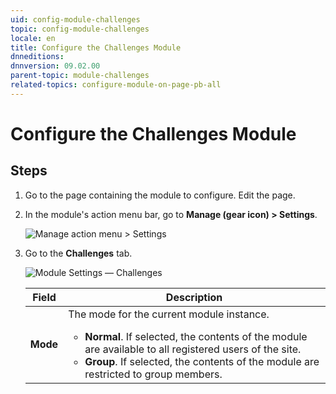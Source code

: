 ```yaml
---
uid: config-module-challenges
topic: config-module-challenges
locale: en
title: Configure the Challenges Module
dnneditions: 
dnnversion: 09.02.00
parent-topic: module-challenges
related-topics: configure-module-on-page-pb-all
---
```


# Configure the Challenges Module

## Steps

1.  Go to the page containing the module to configure. Edit the page.
2.  In the module's action menu bar, go to **Manage (gear icon) \> Settings**.
    
      
    
    ![Manage action menu > Settings](/images/scr-actionmenu-manage-settings.png)
    
      
    
3.  Go to the **Challenges** tab.
    
      
    
    ![Module Settings — Challenges](/images/scr-modulesettings-Challenges.png)
    
      
    
    |**Field**|**Description**|
    |---|---|
    |**Mode**|The mode for the current module instance.<ul><li>**Normal**. If selected, the contents of the module are available to all registered users of the site.</li><li>**Group**. If selected, the contents of the module are restricted to group members.</li></ul>|